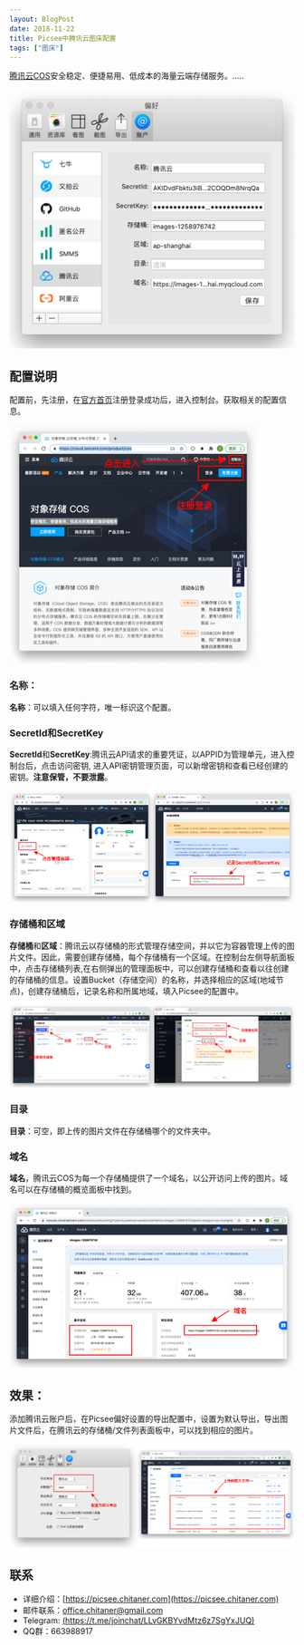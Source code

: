 ```yaml
---
layout: BlogPost
date: 2018-11-22
title: Picsee中腾讯云图床配置
tags: ["图床"]
---
```


[腾讯云COS](https://cloud.tencent.com/product/cos)安全稳定、便捷易用、低成本的海量云端存储服务。.....<!-- more -->

![tencent](./images/Picsee_imageCloud_tencent/tencent.png)

## 配置说明
配置前，先注册，在[官方首页](https://cloud.tencent.com/product/cos)注册登录成功后，进入控制台。获取相关的配置信息。

![register](./images/Picsee_imageCloud_tencent/register.png)

### 名称：
**名称**：可以填入任何字符，唯一标识这个配置。

### SecretId和SecretKey
**SecretId**和**SecretKey**:腾讯云API请求的重要凭证，以APPID为管理单元，进入控制台后，点击访问密钥, 进入API密钥管理页面，可以新增密钥和查看已经创建的密钥。**注意保管，不要泄露**。

![keys](./images/Picsee_imageCloud_tencent/keys.png)

### 存储桶和区域
**‌存储桶**和**区域**：腾讯云以存储桶的形式管理存储空间，并以它为容器管理上传的图片文件。因此，需要创建存储桶，每个存储桶有一个区域。在控制台左侧导航面板中，点击存储桶列表,在右侧弹出的管理面板中，可以创建存储桶和查看以往创建的存储桶的信息。设置Bucket（存储空间）的名称，并选择相应的区域(地域节点)，创建存储桶后，记录名称和所属地域，填入Picsee的配置中。

![bucket](./images/Picsee_imageCloud_tencent/bucket.png)

### 目录
**目录**：可空，即上传的图片文件在存储桶哪个的文件夹中。

### 域名
**域名**，腾讯云COS为每一个存储桶提供了一个域名，以公开访问上传的图片。域名可以在存储桶的概览面板中找到。

![domain](./images/Picsee_imageCloud_tencent/domain.png)

## 效果：
添加腾讯云账户后，在Picsee偏好设置的导出配置中，设置为默认导出，导出图片文件后，在腾讯云的存储桶/文件列表面板中，可以找到相应的图片。

![result](./images/Picsee_imageCloud_tencent/result.png)

## 联系
- 详细介绍：[https://picsee.chitaner.com](https://picsee.chitaner.com)
- 邮件联系：[office.chitaner@gmail.com](mailto:office.chitaner@gmail.com)
- Telegram: [(https://t.me/joinchat/LLvGKBYvdMtz6z7SgYxJUQ)](https://t.me/joinchat/LLvGKBYvdMtz6z7SgYxJUQ)
- QQ群：663988917